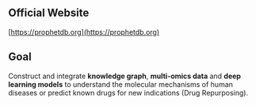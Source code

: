 ## Official Website

[https://prophetdb.org](https://prophetdb.org)

## Goal

Construct and integrate <b>knowledge graph</b>, <b>multi-omics data</b> and <b>deep learning models</b> to understand the molecular mechanisms of human diseases or predict known drugs for new indications (Drug Repurposing).
